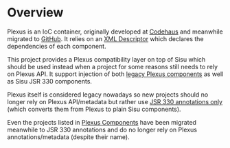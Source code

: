 # Overview

Plexus is an IoC container, originally developed at [Codehaus][codehaus] and meanwhile migrated to [GitHub][plexus-containers].
It relies on an [XML Descriptor][plexus-component-descriptor] which declares the dependencies of each component.

This project provides a Plexus compatibility layer on top of Sisu which should be used instead when a project for some reasons still needs to rely on Plexus API. It support injection of both [legacy Plexus components](plexus-component-descriptor) as well as Sisu JSR 330 components.

Plexus itself is considered legacy nowadays so new projects should no longer rely on Plexus API/metadata but rather use [JSR 330 annotations only][conversion-to-jsr330] (which converts them from Plexus to plain Sisu components).

Even the projects listed in [Plexus Components][plexus-components] have been migrated meanwhile to JSR 330 annotations and do no longer rely on Plexus annotations/metadata (despite their name).

[plexus-containers]: https://codehaus-plexus.github.io/plexus-containers/
[plexus-component-descriptor]: https://codehaus-plexus.github.io/plexus-containers/plexus-container-default/plexus-components.html
[codehaus]: https://www.reddit.com/r/java/comments/2xciu8/codehaus_birthplace_of_many_java_oss_projects/
[plexus-components]: https://codehaus-plexus.github.io/ref/available-components.html
[conversion-to-jsr330]: conversion-to-jsr330.html